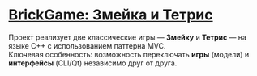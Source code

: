 # [BrickGame: Змейка и Тетрис](https://github.com/MysticStory/learning-projects/tree/master/c%2B%2B/BrickGame)
Проект реализует две классические игры — **Змейку** и **Тетрис** — на языке C++ с использованием паттерна MVC.  
Ключевая особенность: возможность переключать **игры** (модели) и **интерфейсы** (CLI/Qt) независимо друг от друга.
